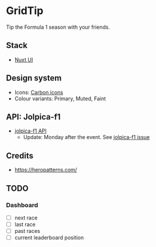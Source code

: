 # GridTip

Tip the Formula 1 season with your friends.

## Stack

- [Nuxt UI](https://ui.nuxt.com/getting-started)

## Design system

- Icons: [Carbon icons](https://icones.js.org/collection/carbon)
- Colour variants: Primary, Muted, Faint

## API: Jolpica-f1

- [jolpica-f1 API](https://github.com/jolpica/jolpica-f1/blob/main/docs/README.md)
  - Update: Monday after the event. See [jolpica-f1 issue](https://github.com/jolpica/jolpica-f1/discussions/95?sort=new)

## Credits

- https://heropatterns.com/

## TODO

### Dashboard

- [ ] next race
- [ ] last race
- [ ] past races
- [ ] current leaderboard position
